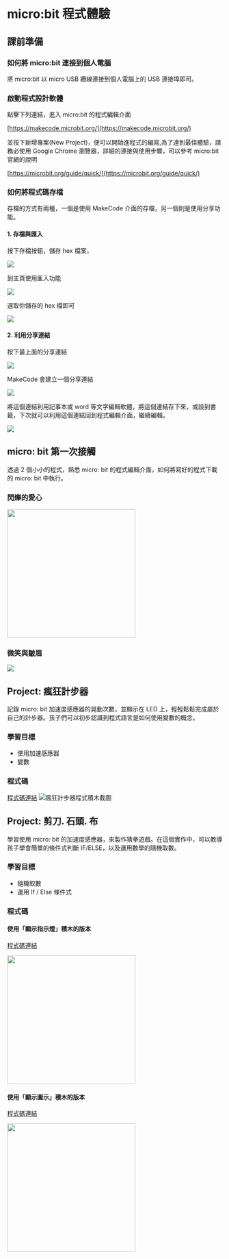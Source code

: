 # micro:bit 程式體驗

## 課前準備

### 如何將 micro:bit 連接到個人電腦

將 micro:bit 以 micro USB 纜線連接到個人電腦上的 USB 連接埠即可。

### 啟動程式設計軟體

點擊下列連結，進入 micro:bit 的程式編輯介面

[https://makecode.microbit.org/](https://makecode.microbit.org/)

並按下新增專案(New Project)，便可以開始進程式的編寫,為了達到最佳體驗，請務必使用 Google Chrome 瀏覽器，詳細的連接與使用步驟，可以參考 micro:bit 官網的說明

[https://microbit.org/guide/quick/](https://microbit.org/guide/quick/)

### 如何將程式碼存檔

存檔的方式有兩種，一個是使用 MakeCode 介面的存檔，另一個則是使用分享功能。

#### 1. 存檔與匯入

按下存檔按鈕，儲存 hex 檔案，

![](https://i.imgur.com/vsIxa8B.png)

到主頁使用龨入功能

![](https://i.imgur.com/vii4tOx.png)

選取你儲存的 hex 檔即可

![](https://i.imgur.com/TrcVIj1.png)

#### 2. 利用分享連結

按下最上面的分享連結

![](https://i.imgur.com/ND6MZGD.png)

MakeCode 會建立一個分享連結

![](https://i.imgur.com/m1aXL6Q.png)

將這個連結利用記事本或 word 等文字編輯軟體，將這個連結存下來，或設到書籤，下次就可以利用這個連結回到程式編輯介面，繼續編輯。

![](https://i.imgur.com/ysUEEUU.png)

## micro: bit 第一次接觸

透過 2 個小小的程式，熟悉 micro: bit 的程式編輯介面，如何將寫好的程式下載的 micro: bit 中執行。

### 閃爍的愛心

<img src="https://i.imgur.com/SlyxZc1.png" width=300>

### 微笑與皺眉

![](https://i.imgur.com/Nvpwbfc.png)

## Project: 瘋狂計步器

記錄 micro: bit 加速度感應器的晃動次數，並顯示在 LED 上，輕輕鬆鬆完成屬於自己的計步器。孩子們可以初步認識到程式語言是如何使用變數的概念。

### 學習目標

- 使用加速感應器
- 變數

### 程式碼

[程式碼連結](https://makecode.microbit.org/_41TieV6boY0u)
![瘋狂計步器程式積木截圖](https://i.imgur.com/C0rcRDe.png)

## Project: 剪刀. 石頭. 布

學習使用 micro: bit 的加速度感應器，來製作猜拳遊戲。在這個實作中，可以教導孩子學會簡單的條件式判斷 IF/ELSE，以及運用數學的隨機取數。

### 學習目標

- 隨機取數
- 運用 If / Else 條件式

### 程式碼

#### 使用「顯示指示燈」積木的版本

[程式碼連結](https://makecode.microbit.org/_fvFa3sb60gfm)

   <img src="https://i.imgur.com/qt90Yiw.png" width=300>

#### 使用「顯示圖示」積木的版本

[程式碼連結](https://makecode.microbit.org/_UTTMxW1kMghy)

   <img src="https://i.imgur.com/CDY5UsP.png" width=300>

